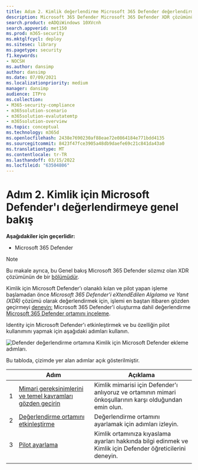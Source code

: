 ```yaml
---
title: Adım 2. Kimlik değerlendirme Microsoft 365 Defender değerlendirmeye genel bakış
description: Microsoft 365 Defender Microsoft 365 Defender XDR çözümünüzde Identity Microsoft 365 Defender'i kullanın. Kimlik için Kimlik doğrulama Microsoft 365 Defender, eval'ı etkinleştirme ve pilot ya da test ayarlama gibi adımları.
search.product: eADQiWindows 10XVcnh
search.appverid: met150
ms.prod: m365-security
ms.mktglfcycl: deploy
ms.sitesec: library
ms.pagetype: security
f1.keywords:
- NOCSH
ms.author: dansimp
author: dansimp
ms.date: 07/09/2021
ms.localizationpriority: medium
manager: dansimp
audience: ITPro
ms.collection:
- M365-security-compliance
- m365solution-scenario
- m365solution-evalutatemtp
- m365solution-overview
ms.topic: conceptual
ms.technology: m365d
ms.openlocfilehash: 2438e7690230af88eae72e0864184e771bdd4135
ms.sourcegitcommit: 8423f47fce3905a48db9daefe69c21c841da43a0
ms.translationtype: MT
ms.contentlocale: tr-TR
ms.lasthandoff: 03/15/2022
ms.locfileid: "63504806"
---
```

# <a name="step-2-evaluate-microsoft-defender-for-identity-overview"></a>Adım 2. Kimlik için Microsoft Defender'ı değerlendirmeye genel bakış


**Aşağıdakiler için geçerlidir:**
- Microsoft 365 Defender

> [!NOTE]
> Bu makale ayrıca, bu Genel bakış Microsoft 365 Defender sözmız olan XDR çözümünün de bir [bölümüdür](eval-overview.md).

 Kimlik için Microsoft Defender'ı olanaklı kılan ve pilot yapan işleme başlamadan önce *Microsoft 365 Defender'i eXtendEdilen Algılama ve Yanıt (XDR)* çözümü olarak değerlendirmek için, işlemi en baştan itibaren gözden geçirmeyi [deneyin:](eval-overview.md) Microsoft 365 Defender'i oluşturma dahil değerlendirme [ Microsoft 365 Defender ortamını inceleme](eval-create-eval-environment.md).
<br>

Identity için Microsoft Defender'ı etkinleştirmek ve bu özelliğin pilot kullanımını yapmak için aşağıdaki adımları kullanın.

![Defender değerlendirme ortamına Kimlik için Microsoft Defender ekleme adımları.](../../media/defender/m365-defender-identity-eval-steps.png)

Bu tabloda, çizimde yer alan adımlar açık gösterilmiştir.

| |Adım  |Açıklama  |
|---------|---------|---------|
|1|[Mimari gereksinimlerini ve temel kavramları gözden geçirin](eval-defender-identity-architecture.md)    | Kimlik mimarisi için Defender'ı anlıyoruz ve ortamının mimari önkoşullarının karşı olduğundan emin olun.       |
|2|[Değerlendirme ortamını etkinleştirme](eval-defender-identity-enable-eval.md)     |   Değerlendirme ortamını ayarlamak için adımları izleyin.      |
|3|[Pilot ayarlama](eval-defender-identity-pilot.md)     |   Kimlik ortamınıza kıyaslama ayarları hakkında bilgi edinmek ve Kimlik için Defender öğreticilerini deneyin.     |
||||

